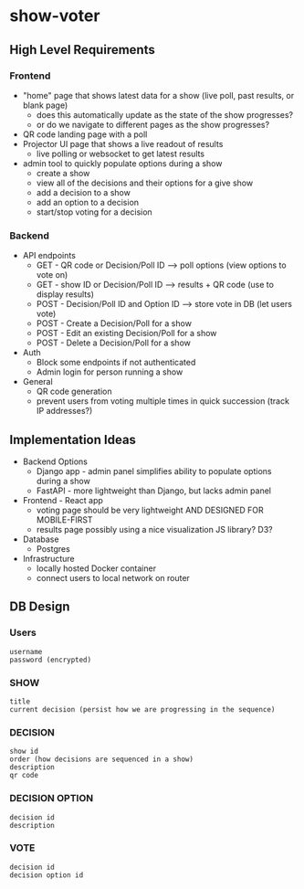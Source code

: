 # show-voter

## High Level Requirements

### Frontend

* "home" page that shows latest data for a show (live poll, past results, or blank page)
  * does this automatically update as the state of the show progresses?
  * or do we navigate to different pages as the show progresses?
* QR code landing page with a poll
* Projector UI page that shows a live readout of results
  * live polling or websocket to get latest results
* admin tool to quickly populate options during a show
  * create a show
  * view all of the decisions and their options for a give show
  * add a decision to a show
  * add an option to a decision
  * start/stop voting for a decision


### Backend

* API endpoints
  * GET - QR code or Decision/Poll ID --> poll options (view options to vote on)
  * GET - show ID or Decision/Poll ID --> results + QR code (use to display results)
  * POST - Decision/Poll ID and Option ID --> store vote in DB (let users vote)
  * POST - Create a Decision/Poll for a show
  * POST - Edit an existing Decision/Poll for a show
  * POST - Delete a Decision/Poll for a show
* Auth
  * Block some endpoints if not authenticated
  * Admin login for person running a show
* General
  * QR code generation
  * prevent users from voting multiple times in quick succession (track IP addresses?)
 
## Implementation Ideas

* Backend Options
  *  Django app - admin panel simplifies ability to populate options during a show
  *  FastAPI - more lightweight than Django, but lacks admin panel
* Frontend - React app
  * voting page should be very lightweight AND DESIGNED FOR MOBILE-FIRST
  * results page possibly using a nice visualization JS library? D3?
* Database
  * Postgres
* Infrastructure
  * locally hosted Docker container
  * connect users to local network on router

## DB Design

### Users
```
username
password (encrypted)
```

### SHOW
```
title
current decision (persist how we are progressing in the sequence)
```

### DECISION
```
show id
order (how decisions are sequenced in a show)
description
qr code
```

### DECISION OPTION
```
decision id
description
```

### VOTE
```
decision id
decision option id
```
